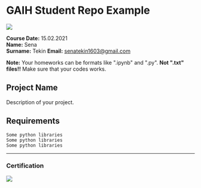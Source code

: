 # GAIH Student Repo Example
![](img/logo.png)

**Course Date:** 15.02.2021  
**Name:** Sena  
**Surname:** Tekin
**Email:** senatekin1603@gmail.com

**Note:** Your homeworks can be formats like ".ipynb" and ".py". **Not ".txt" files!!** Make sure that your codes works.  

## Project Name
Description of your project.

## Requirements
```
Some python libraries
Some python libraries
Some python libraries
```
---

### Certification
![](img/certificate_ex.png)

